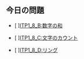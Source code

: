 ## 今日の問題
- [ ][ITP1_8_B:数字の和](http://judge.u-aizu.ac.jp/onlinejudge/description.jsp?id=ITP1_8_B)

- [ ][ITP1_8_C:文字のカウント](http://judge.u-aizu.ac.jp/onlinejudge/description.jsp?id=ITP1_8_C)

- [ ][ITP1_8_D:リング](http://judge.u-aizu.ac.jp/onlinejudge/description.jsp?id=ITP1_8_D)
